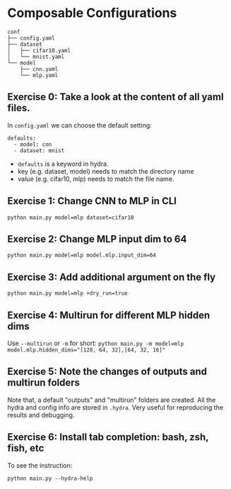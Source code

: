 # Composable Configurations

```
conf
├── config.yaml
├── dataset
│   ├── cifar10.yaml
│   └── mnist.yaml
└── model
    ├── cnn.yaml
    └── mlp.yaml
```



## Exercise 0: Take a look at the content of all yaml files.

In `config.yaml` we can choose the default setting:

```
defaults:
  - model: cnn
  - dataset: mnist
```

* `defaults` is a keyword in hydra.
* key (e.g. dataset, model) needs to match the directory name
* value (e.g. cifar10, mlp) needs to match the file name.

## Exercise 1: Change CNN to MLP in CLI

`python main.py model=mlp dataset=cifar10`

## Exercise 2: Change MLP input dim to 64

`python main.py model=mlp model.mlp.input_dim=64`

## Exercise 3: Add additional argument on the fly 

`python main.py model=mlp +dry_run=true`

## Exercise 4: Multirun for different MLP hidden dims

Use `--multirun` or `-m` for short:
`python main.py -m model=mlp model.mlp.hidden_dims="[128, 64, 32],[64, 32, 16]"`

## Exercise 5: Note the changes of outputs and multirun folders

Note that, a default "outputs" and "multirun" folders are
created. All the hydra and config info are stored in
`.hydra`.  Very useful for reproducing the results and
debugging.

## Exercise 6: Install tab completion: bash, zsh, fish, etc

To see the instruction:
```
python main.py --hydra-help
```
